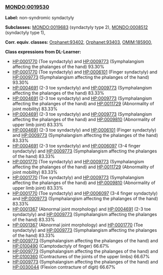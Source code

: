 
### [MONDO:0019530](http://purl.obolibrary.org/obo/MONDO_0019530)
**Label:** non-syndromic syndactyly

**Subclasses:** [MONDO:0019683](http://purl.obolibrary.org/obo/MONDO_0019683) (syndactyly type 2), [MONDO:0008512](http://purl.obolibrary.org/obo/MONDO_0008512) (syndactyly type 1), 

**Corr. equiv. classes:** [Orphanet:93402](http://www.orpha.net/ORDO/Orphanet_93402), [Orphanet:93403](http://www.orpha.net/ORDO/Orphanet_93403), [OMIM:185900](http://purl.obolibrary.org/obo/OMIM_185900), 

**Class expressions from DL-Learner:**

- [HP:0001770](http://purl.obolibrary.org/obo/HP_0001770) (Toe syndactyly) and [HP:0009773](http://purl.obolibrary.org/obo/HP_0009773) (Symphalangism affecting the phalanges of the hand) 93.30%
- [HP:0001770](http://purl.obolibrary.org/obo/HP_0001770) (Toe syndactyly) and [HP:0006101](http://purl.obolibrary.org/obo/HP_0006101) (Finger syndactyly) and [HP:0009773](http://purl.obolibrary.org/obo/HP_0009773) (Symphalangism affecting the phalanges of the hand) 93.30%
- [HP:0004691](http://purl.obolibrary.org/obo/HP_0004691) (2-3 toe syndactyly) and [HP:0009773](http://purl.obolibrary.org/obo/HP_0009773) (Symphalangism affecting the phalanges of the hand) 83.33%
- [HP:0004691](http://purl.obolibrary.org/obo/HP_0004691) (2-3 toe syndactyly) and [HP:0009773](http://purl.obolibrary.org/obo/HP_0009773) (Symphalangism affecting the phalanges of the hand) and [HP:0011729](http://purl.obolibrary.org/obo/HP_0011729) (Abnormality of joint mobility) 83.33%
- [HP:0004691](http://purl.obolibrary.org/obo/HP_0004691) (2-3 toe syndactyly) and [HP:0009773](http://purl.obolibrary.org/obo/HP_0009773) (Symphalangism affecting the phalanges of the hand) and [HP:0009810](http://purl.obolibrary.org/obo/HP_0009810) (Abnormality of upper limb joint) 83.33%
- [HP:0004691](http://purl.obolibrary.org/obo/HP_0004691) (2-3 toe syndactyly) and [HP:0006101](http://purl.obolibrary.org/obo/HP_0006101) (Finger syndactyly) and [HP:0009773](http://purl.obolibrary.org/obo/HP_0009773) (Symphalangism affecting the phalanges of the hand) 83.33%
- [HP:0004691](http://purl.obolibrary.org/obo/HP_0004691) (2-3 toe syndactyly) and [HP:0006097](http://purl.obolibrary.org/obo/HP_0006097) (3-4 finger syndactyly) and [HP:0009773](http://purl.obolibrary.org/obo/HP_0009773) (Symphalangism affecting the phalanges of the hand) 83.33%
- [HP:0001770](http://purl.obolibrary.org/obo/HP_0001770) (Toe syndactyly) and [HP:0009773](http://purl.obolibrary.org/obo/HP_0009773) (Symphalangism affecting the phalanges of the hand) and [HP:0011729](http://purl.obolibrary.org/obo/HP_0011729) (Abnormality of joint mobility) 83.33%
- [HP:0001770](http://purl.obolibrary.org/obo/HP_0001770) (Toe syndactyly) and [HP:0009773](http://purl.obolibrary.org/obo/HP_0009773) (Symphalangism affecting the phalanges of the hand) and [HP:0009810](http://purl.obolibrary.org/obo/HP_0009810) (Abnormality of upper limb joint) 83.33%
- [HP:0001770](http://purl.obolibrary.org/obo/HP_0001770) (Toe syndactyly) and [HP:0006097](http://purl.obolibrary.org/obo/HP_0006097) (3-4 finger syndactyly) and [HP:0009773](http://purl.obolibrary.org/obo/HP_0009773) (Symphalangism affecting the phalanges of the hand) 83.33%
- [HP:0001367](http://purl.obolibrary.org/obo/HP_0001367) (Abnormal joint morphology) and [HP:0004691](http://purl.obolibrary.org/obo/HP_0004691) (2-3 toe syndactyly) and [HP:0009773](http://purl.obolibrary.org/obo/HP_0009773) (Symphalangism affecting the phalanges of the hand) 83.33%
- [HP:0001367](http://purl.obolibrary.org/obo/HP_0001367) (Abnormal joint morphology) and [HP:0001770](http://purl.obolibrary.org/obo/HP_0001770) (Toe syndactyly) and [HP:0009773](http://purl.obolibrary.org/obo/HP_0009773) (Symphalangism affecting the phalanges of the hand) 83.33%
- [HP:0009773](http://purl.obolibrary.org/obo/HP_0009773) (Symphalangism affecting the phalanges of the hand) and [HP:0100490](http://purl.obolibrary.org/obo/HP_0100490) (Camptodactyly of finger) 66.67%
- [HP:0009773](http://purl.obolibrary.org/obo/HP_0009773) (Symphalangism affecting the phalanges of the hand) and [HP:0100360](http://purl.obolibrary.org/obo/HP_0100360) (Contractures of the joints of the upper limbs) 66.67%
- [HP:0009773](http://purl.obolibrary.org/obo/HP_0009773) (Symphalangism affecting the phalanges of the hand) and [HP:0030044](http://purl.obolibrary.org/obo/HP_0030044) (Flexion contracture of digit) 66.67%


